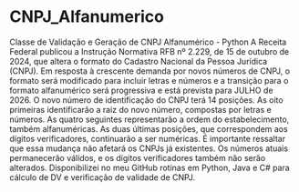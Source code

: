 # CNPJ_Alfanumerico
Classe de Validação e Geração de CNPJ Alfanumérico - Python
A Receita Federal publicou a Instrução Normativa RFB nº 2.229, de 15 de outubro de 2024, que altera o formato do Cadastro Nacional da Pessoa Jurídica (CNPJ).
Em resposta à crescente demanda por novos números de CNPJ, o formato será modificado para incluir letras e números e a transição para o formato alfanumérico será progressiva e está prevista para JULHO  de 2026.
O novo número de identificação do CNPJ terá 14 posições. As oito primeiras identificarão a raiz do novo número, compostas por letras e números. As quatro seguintes representarão a ordem do estabelecimento, também alfanuméricas. As duas últimas posições, que correspondem aos dígitos verificadores, continuarão a ser numéricas.
É importante ressaltar que essa mudança não afetará os CNPJs já existentes. Os números atuais permanecerão válidos, e os dígitos verificadores também não serão alterados.
Disponibilizei no meu GitHub rotinas em Python, Java e C# para cálculo de DV e verificação de validade de CNPJ.
